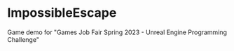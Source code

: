 # ImpossibleEscape
 Game demo for "Games Job Fair Spring 2023 - Unreal Engine Programming Challenge"
